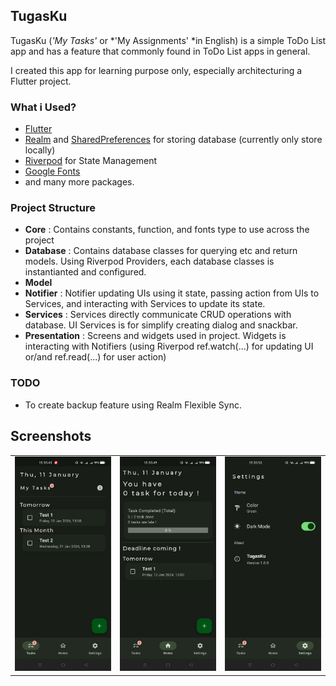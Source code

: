 ## TugasKu
TugasKu (*'My Tasks'* or *'My Assignments' *in English) is a simple ToDo List app and has a feature that commonly found in ToDo List apps in general. 

I created this app for learning purpose only, especially architecturing a Flutter project.

### What i Used?
- [Flutter](https://flutter.dev/ "Flutter")
- [Realm](https://pub.dev/packages/realm "Realm") and [SharedPreferences](https://pub.dev/packages/shared_preferences "SharedPreferences") for storing database (currently only store locally)
- [Riverpod](https://riverpod.dev/ "Riverpod") for State Management
- [Google Fonts](https://pub.dev/packages/google_fonts "Google Fonts")
- and many more packages.

### Project Structure
- **Core** :
Contains constants, function, and fonts type to use across the project
- **Database** :
Contains database classes for querying etc and return models. Using Riverpod Providers, each database classes is instantianted and configured.
- **Model**
- **Notifier** :
Notifier updating UIs using it state, passing action from UIs to Services, and interacting with Services to update its state.
- **Services** :
Services directly communicate CRUD operations with database.
UI Services is for simplify creating dialog and snackbar.
- **Presentation** :
Screens and widgets used in project. Widgets is interacting with Notifiers (using Riverpod ref.watch(...) for updating UI or/and ref.read(...) for user action)

### TODO
- To create backup feature using Realm Flexible Sync.

## Screenshots
<table>
  <tbody>
    <tr>
      <td><img src="github_screenshots/ss1.jpg"/></td>
      <td><img src="github_screenshots/ss2.jpg"/></td>
      <td><img src="github_screenshots/ss3.jpg"/></td>
    </tr>
  </tbody>
</table>